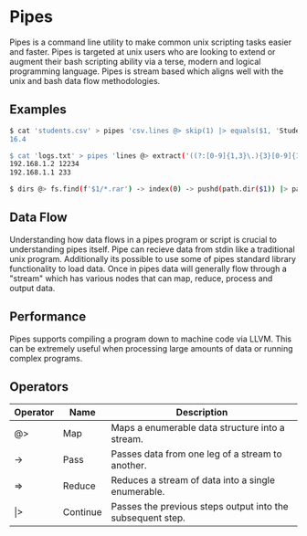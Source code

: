 # Pipes

Pipes is a command line utility to make common unix scripting tasks easier and faster. Pipes is targeted at unix users who are looking to extend or augment their bash scripting ability via a terse, modern and logical programming language. Pipes is stream based which aligns well with the unix and bash data flow methodologies.

## Examples

```sh
$ cat 'students.csv' > pipes 'csv.lines @> skip(1) |> equals($1, 'Student') |> $3 => average
16.4

$ cat 'logs.txt' > pipes 'lines @> extract('((?:[0-9]{1,3}\.){3}[0-9]{1,3})') => occurences
192.168.1.2 12234
192.168.1.1 233

$ dirs @> fs.find(f'$1/*.rar') -> index(0) -> pushd(path.dir($1)) |> path.file($1) -> try(exec(f'unrar x $1')) |> fs.find(f'*.[mkv|mov|mp4|avi]') @> try(exec(f'mv $1 /media/storage/Movies/'))
```

## Data Flow

Understanding how data flows in a pipes program or script is crucial to understanding pipes itself. Pipe can recieve data from stdin like a traditional unix program. Additionally its possible to use some of pipes standard library functionality to load data. Once in pipes data will generally flow through a "stream" which has various nodes that can map, reduce, process and output data.

## Performance

Pipes supports compiling a program down to machine code via LLVM. This can be extremely useful when processing large amounts of data or running complex programs.

## Operators

| Operator | Name | Description |
|----------|------|-------------|
| @> | Map | Maps a enumerable data structure into a stream. |
| -> | Pass | Passes data from one leg of a stream to another. |
| => | Reduce | Reduces a stream of data into a single enumerable. |
| \|> | Continue | Passes the previous steps output into the subsequent step. |
